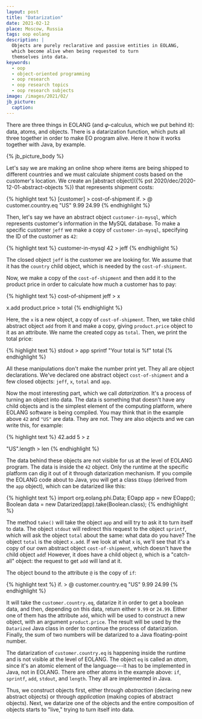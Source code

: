 ```yaml
---
layout: post
title: "Datarization"
date: 2021-02-12
place: Moscow, Russia
tags: oop eolang
description: |
  Objects are purely reclarative and passive entities in EOLANG,
  which become alive when being requested to turn
  themselves into data.
keywords:
  - oop
  - object-oriented programming
  - oop research
  - oop research topics
  - oop research subjects
image: /images/2021/02/
jb_picture:
  caption:
---
```


There are three things in EOLANG (and 𝜑-calculus, which we put
behind it): data, atoms, and objects. There is a datarization
function, which puts all three together in order to make EO
program alive. Here it how it works together with Java,
by example.

<!--more-->

{% jb_picture_body %}

Let's say we are making an online shop where items are
being shipped to different countries and we must calculate
shipment costs based on the customer's location. We create
an [abstract object]({% pst 2020/dec/2020-12-01-abstract-objects %})
that represents shipment costs:

{% highlight text %}
[customer] > cost-of-shipment
  if. > @
    customer.country.eq "US"
    9.99
    24.99
{% endhighlight %}

Then, let's say we have an abstract object `customer-in-mysql`,
which represents customer's information in the MySQL database. To
make a specific customer `jeff` we make a copy of `customer-in-mysql`,
specifying the ID of the customer as `42`:

{% highlight text %}
customer-in-mysql 42 > jeff
{% endhighlight %}

The closed object `jeff` is the customer we are looking for.
We assume that it has the `country` child object, which is needed by
the `cost-of-shipment`.

Now, we make a copy of the `cost-of-shipment` and then
add it to the product price in order to calculate how
much a customer has to pay:

{% highlight text %}
cost-of-shipment jeff > x

x.add product.price > total
{% endhighlight %}

Here, the `x` is a new object, a copy of `cost-of-shipment`. Then,
we take child abstract object `add` from it and make a copy,
giving `product.price` object to it as an attribute. We name the created copy
as `total`. Then, we print the total price:

{% highlight text %}
stdout > app
  sprintf
    "Your total is %f" total
{% endhighlight %}

All these manipulations don't make the number print yet. They
all are object declarations. We've declared one abstract object
`cost-of-shipment` and a few closed objects: `jeff`, `x`, `total` and
`app`.

Now the most interesting part, which we call _datarization_. It's a process
of turning an object into data. The data is something that doesn't have
any child objects and is the simplest element of the computing platform,
where EOLANG software is being compiled. You may think that in the example
above `42` and `"US"` are data. They are not. They are also objects
and we can write this, for example:

{% highlight text %}
42.add 5 > z

"US".length > len
{% endhighlight %}

The data behind these objects are not visible for us at the level of
EOLANG program. The data is inside the `42` object. Only the runtime
at the specific platform can dig it out of it through datarization
mechanism. If you compile the EOLANG code about to Java, you will get
a class `EOapp` (derived from the `app` object), which can be datarized
like this:

{% highlight text %}
import org.eolang.phi.Data;
EOapp app = new EOapp();
Boolean data = new Datarized(app).take(Boolean.class);
{% endhighlight %}

The method `take()` will take the object `app` and will try to ask it
to turn itself to data. The object `stdout` will redirect this request
to the object `sprintf`, which will ask the object `total` about the same:
what data do you have? The object `total` is the object `x.add`.
If we look at what `x` is, we'll see that it's a copy of our own
abstract object `cost-of-shipment`, which doesn't have the child object `add`!
However, it does have a child object `@`, which is a "catch-all" object:
the request to get `add` will land at it.

The object bound to the attribute `@` is the copy of `if`:

{% highlight text %}
if. > @
  customer.country.eq "US"
  9.99
  24.99
{% endhighlight %}

It will take the `customer.country.eq`, datarize it in order to get
a boolean data, and then, depending on this data, return either `9.99` or `24.99`.
Either one of them has the attribute `add`, which will be used to
construct a new object, with an argument `product.price`. The result
will be used by the `Datarized` Java class in order to continue the process
of datarization. Finally, the sum of two numbers will be datarized to a
Java floating-point number.

The datarization of `customer.country.eq` is happening inside
the runtime and is not visible at the level of EOLANG. The object
`eq` is called an _atom_, since it's an atomic element of the language---it
has to be implemented in Java, not in EOLANG. There are other atoms
in the example above: `if`, `sprintf`, `add`, `stdout`, and `length`.
They all are implemented in Java.

Thus, we construct objects first, either through _abstraction_ (declaring new
abstract objects) or through _application_ (making copies of abstract
objects). Next, we datarize one of the objects and the entire composition
of objects starts to "live," trying to turn itself into data.


